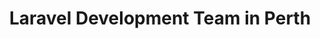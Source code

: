 ---
title: Laravel Development Team in Perth
permalink: /landings/locations/perth/developer/laravel
technology: Laravel
location: Perth
---